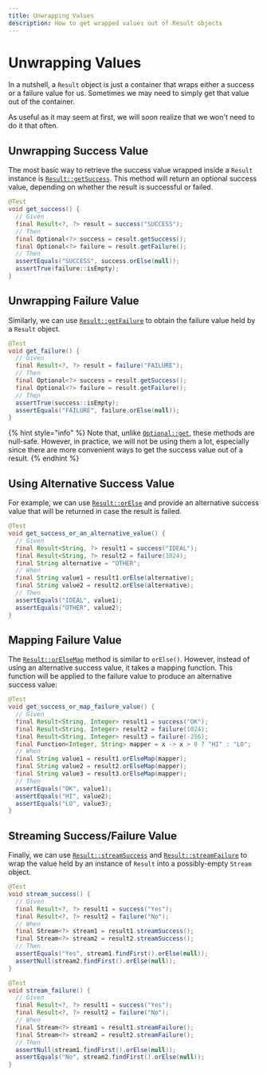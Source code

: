```yaml
---
title: Unwrapping Values
description: How to get wrapped values out of Result objects
---
```


# Unwrapping Values

In a nutshell, a `Result` object is just a container that wraps either a success or a failure value for us. Sometimes we may need to simply get that value out of the container.

As useful as it may seem at first, we will soon realize that we won't need to do it that often.

## Unwrapping Success Value

The most basic way to retrieve the success value wrapped inside a `Result` instance is [`Result::getSuccess`](https://dev.leakyabstractions.com/result/javadoc/1.0.0.0/com/leakyabstractions/result/Result.html#getSuccess--). This method will return an optional success value, depending on whether the result is successful or failed.

```java
@Test
void get_success() {
  // Given
  final Result<?, ?> result = success("SUCCESS");
  // Then
  final Optional<?> success = result.getSuccess();
  final Optional<?> failure = result.getFailure();
  // Then
  assertEquals("SUCCESS", success.orElse(null));
  assertTrue(failure::isEmpty);
}
```

## Unwrapping Failure Value

Similarly, we can use [`Result::getFailure`](https://dev.leakyabstractions.com/result/javadoc/1.0.0.0/com/leakyabstractions/result/Result.html#getFailure--) to obtain the failure value held by a `Result` object.

```java
@Test
void get_failure() {
  // Given
  final Result<?, ?> result = failure("FAILURE");
  // Then
  final Optional<?> success = result.getSuccess();
  final Optional<?> failure = result.getFailure();
  // Then
  assertTrue(success::isEmpty);
  assertEquals("FAILURE", failure.orElse(null));
}
```

{% hint style="info" %}
Note that, unlike [`Optional::get`](https://docs.oracle.com/javase/8/docs/api/java/util/Optional.html#get--), these methods are null-safe. However, in practice, we will not be using them a lot, especially since there are more convenient ways to get the success value out of a result.
{% endhint %}

## Using Alternative Success Value

For example, we can use [`Result::orElse`](https://dev.leakyabstractions.com/result/javadoc/1.0.0.0/com/leakyabstractions/result/Result.html#orElse-S-) and provide an alternative success value that will be returned in case the result is failed.

```java
@Test
void get_success_or_an_alternative_value() {
  // Given
  final Result<String, ?> result1 = success("IDEAL");
  final Result<String, ?> result2 = failure(1024);
  final String alternative = "OTHER";
  // When
  final String value1 = result1.orElse(alternative);
  final String value2 = result2.orElse(alternative);
  // Then
  assertEquals("IDEAL", value1);
  assertEquals("OTHER", value2);
}
```

## Mapping Failure Value

The [`Result::orElseMap`](https://dev.leakyabstractions.com/result/javadoc/1.0.0.0/com/leakyabstractions/result/Result.html#orElseMap-java.util.function.Function-) method is similar to `orElse()`. However, instead of using an alternative success value, it takes a mapping function. This function will be applied to the failure value to produce an alternative success value:

```java
@Test
void get_success_or_map_failure_value() {
  // Given
  final Result<String, Integer> result1 = success("OK");
  final Result<String, Integer> result2 = failure(1024);
  final Result<String, Integer> result3 = failure(-256);
  final Function<Integer, String> mapper = x -> x > 0 ? "HI" : "LO";
  // When
  final String value1 = result1.orElseMap(mapper);
  final String value2 = result2.orElseMap(mapper);
  final String value3 = result3.orElseMap(mapper);
  // Then
  assertEquals("OK", value1);
  assertEquals("HI", value2);
  assertEquals("LO", value3);
}
```

## Streaming Success/Failure Value

Finally, we can use [`Result::streamSuccess`](https://dev.leakyabstractions.com/result/javadoc/1.0.0.0/com/leakyabstractions/result/Result.html#streamSuccess--) and [`Result::streamFailure`](https://dev.leakyabstractions.com/result/javadoc/1.0.0.0/com/leakyabstractions/result/Result.html#streamFailure--) to wrap the value held by an instance of `Result` into a possibly-empty `Stream` object.

```java
@Test
void stream_success() {
  // Given
  final Result<?, ?> result1 = success("Yes");
  final Result<?, ?> result2 = failure("No");
  // When
  final Stream<?> stream1 = result1.streamSuccess();
  final Stream<?> stream2 = result2.streamSuccess();
  // Then
  assertEquals("Yes", stream1.findFirst().orElse(null));
  assertNull(stream2.findFirst().orElse(null));
}

@Test
void stream_failure() {
  // Given
  final Result<?, ?> result1 = success("Yes");
  final Result<?, ?> result2 = failure("No");
  // When
  final Stream<?> stream1 = result1.streamFailure();
  final Stream<?> stream2 = result2.streamFailure();
  // Then
  assertNull(stream1.findFirst().orElse(null));
  assertEquals("No", stream2.findFirst().orElse(null));
}
```
